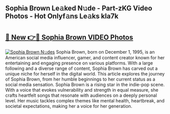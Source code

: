 ## Sophia Brown Le𝚊ked N𝚞de - Part-zKG Video Photos - Hot Onlyf𝚊ns Le𝚊ks kla7k

# <h2><a href="http://ab20065.deff.icu/?id=Sophia+Brown">🔗 New 👉🔴 Sophia Brown VIDEO Photos</a></h2>

[![Sophia Brown N𝚞des](https://i.imgur.com/rIISA9y.gif)](http://ab20065.deff.icu/?id=Sophia+Brown)
Sophia Brown, born on December 1, 1995, is an American social media influencer, gamer, and content creator known for her entertaining and engaging presence on various platforms. With a large following and a diverse range of content, Sophia Brown has carved out a unique niche for herself in the digital world. This article explores the journey of Sophia Brown, from her humble beginnings to her current status as a social media sensation. Sophia Brown is a rising star in the indie-pop scene. With a voice that evokes vulnerability and strength in equal measure, she crafts heartfelt songs that resonate with audiences on a deeply personal level. Her music tackles complex themes like mental health, heartbreak, and societal expectations, making her a voice for her generation.
